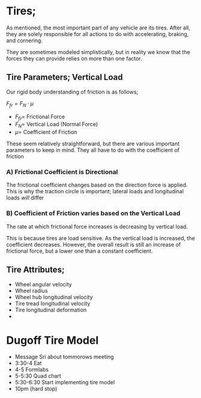 

# Tires; 

As mentioned, the most important part of any vehicle are its tires. After all, they are solely responsible for all actions to do with accelerating, braking, and cornering. 

They are sometimes modeled simplistically, but in reality we know that the forces they can provide relies on more than one factor. 

## Tire Parameters; Vertical Load 

Our rigid body understanding of friction is as follows; 

$F_{fr} = F_N\cdot \mu$ 
* $F_{fr}=$ Frictional Force
* $F_N=$ Vertical Load (Normal Force)
* $\mu=$ Coefficient of Friction

These seem relatively straightforward, but there are various important parameters to keep in mind. They all have to do with the coefficient of friction

### A) Frictional Coefficient is Directional

The frictional coefficient changes based on the direction force is applied. This is why the traction circle is important; lateral loads and longitudinal loads *will* differ

### B) Coefficient of Friction varies based on the Vertical Load

The rate at which frictional force increases is decreasing by vertical load. 

This is because tires are load sensitive. As the vertical load is increased, the coefficient decreases. However, the overall result is still an increase of frictional force, but a lower one than a constant coefficient. 

## Tire Attributes;

* Wheel angular velocity 
* Wheel radius 
* Wheel hub longitudinal velocity 
* Tire tread longitudinal velocity 
* Tire longitudinal deformation 
*

# Dugoff Tire Model 

* Message Sri about tommorows meeting
* 3:30-4 Eat 
* 4-5 Formlabs 
* 5-5:30 Quad chart 
* 5:30-6:30 Start implementing tire model 
* 10pm (hard stop)



